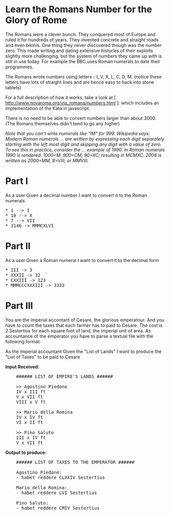 Learn the Romans Number for the Glory of Rome
======================================

The Romans were a clever bunch. They conquered most of Europe and ruled it for hundreds of years. They invented concrete and straight roads and even bikinis. 
One thing they never discovered though was the number zero. This made writing and dating extensive histories of their exploits slightly more challenging, but the system of numbers they came up with is still in use today. For example the BBC uses Roman numerals to date their programmes.

The Romans wrote numbers using letters - I, V, X, L, C, D, M. (notice these letters have lots of straight lines and are hence easy to hack into stone tablets)

For a full description of how it works, take a look at [ http://www.novaroma.org/via_romana/numbers.html ]: which includes an implementation of the Kata in javascript.

There is no need to be able to convert numbers larger than about 3000. (The Romans themselves didn't tend to go any higher)

*Note that you can't write numerals like "IM" for 999. Wikipedia says: Modern Roman numerals ... are written by expressing each digit separately starting with the left most digit and skipping any digit with a value of zero. To see this in practice, consider the ... example of 1990. In Roman numerals 1990 is rendered: 1000=M, 900=CM, 90=XC; resulting in MCMXC. 2008 is written as 2000=MM, 8=VIII; or MMVIII.*

Part I
===================
As a user
	Given a decimal number
	I want to convert it to the Roman numerals

<pre>
* 1 --> I
* 10 --> X
* 7 --> VII
* 3146 -> MMMCXLVI
</pre>

Part II
===================
As a user
	Given a Roman numeral
	I want to convert it to the decimal form
	
<pre>
* III -> 3
* XXXII -> 32
* CXXIII -> 123
* MMMCCCXXXIII -> 3333
</pre>


Part III
===================
You are the imperial accontant of Cesare, the glorious emperatour. And you have to count the taxes that each farmer has to paid to Cesare. 
The cost is 2 Sestertius for each square foot of land, the imperial unit of area.
As accountance of the emperator you have to parse a textual file with the following format:
	
As the imperial accountant
	Given the "List of Lands"
	I want to produce the "List of Taxes" to be paid to Cesare
	
		
**Input Received:**
<pre>
	###### LIST OF EMPIRE'S LANDS ######
	
	>> Agostino Piedone
	IV x III ft
	V x VII ft
	VIII x V ft
	
	>> Mario della Romina
	IV x IV ft
	VI x II ft
	
	>> Pino Saluto
	III x IV ft
	V x VII ft
</pre>
	
**Output to produce:**
<pre>
	###### LIST OF TAXES TO THE EMPERATOR ######

	Agostino Piedone:
	- habet reddere CLXXIV Sestertius
	
	Mario della Romina:
	- habet reddere LVI Sestertius
	 
	Pino Saluto: 
	- habet reddere CMIV Sestertius
</pre>

